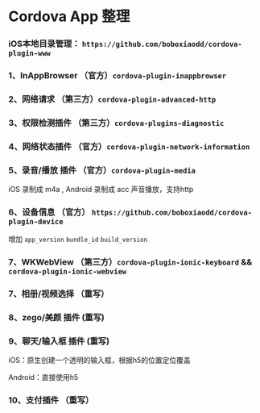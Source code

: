 # Cordova App 整理


### iOS本地目录管理： `https://github.com/boboxiaodd/cordova-plugin-www`

### 1、InAppBrowser （官方）`cordova-plugin-inappbrowser`

### 2、网络请求 （第三方）`cordova-plugin-advanced-http`

### 3、权限检测插件 （第三方）`cordova-plugins-diagnostic`

### 4、网络状态插件 （官方）`cordova-plugin-network-information`

### 5、录音/播放 插件 （官方）`cordova-plugin-media`

iOS  录制成 m4a , Android 录制成 acc 声音播放，支持http

### 6、设备信息 （官方） `https://github.com/boboxiaodd/cordova-plugin-device`
增加 `app_version` `bundle_id` `build_version`

### 7、WKWebView （第三方）`cordova-plugin-ionic-keyboard` && `cordova-plugin-ionic-webview`

### 7、相册/视频选择 （重写）

### 8、zego/美颜 插件 (重写)

### 9、聊天/输入框 插件 (重写)

iOS：原生创建一个透明的输入框，根据h5的位置定位覆盖

Android：直接使用h5


### 10、支付插件 （重写）


